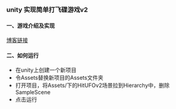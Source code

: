 ### unity 实现简单打飞碟游戏v2
#### 一、游戏介绍及实现
[博客链接](https://blog.csdn.net/weixin_43867940/article/details/109420607)

#### 二、如何运行
- 在unity上创建一个新项目
- 令Assets替换新项目的Assets文件夹
- 打开项目，将Assets/下的HitUFOv2场景拉到Hierarchy中，删除SampleScene
- 点击运行